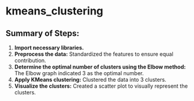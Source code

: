 # kmeans_clustering
## Summary of Steps:
1. **Import necessary libraries.**
2. **Preprocess the data:** Standardized the features to ensure equal contribution.
3. **Determine the optimal number of clusters using the Elbow method:** The Elbow graph indicated 3 as the optimal number.
4. **Apply KMeans clustering:** Clustered the data into 3 clusters.
5. **Visualize the clusters:** Created a scatter plot to visually represent the clusters.
